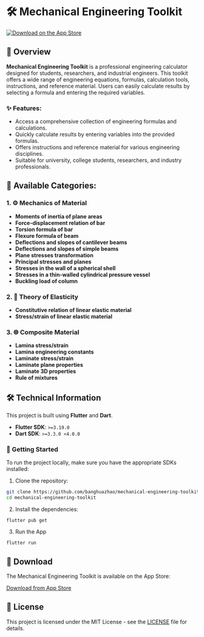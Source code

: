 # 🛠️ Mechanical Engineering Toolkit

[![Download on the App Store](https://img.shields.io/badge/App%20Store-Download-blue.svg)](https://apps.apple.com/lb/app/mechanical-engineering-toolkit/id1601099443?platform=iphone)

## 📖 Overview

**Mechanical Engineering Toolkit** is a professional engineering calculator designed for students, researchers, and industrial engineers. This toolkit offers a wide range of engineering equations, formulas, calculation tools, instructions, and reference material. Users can easily calculate results by selecting a formula and entering the required variables.

### ✨ Features:

- Access a comprehensive collection of engineering formulas and calculations.
- Quickly calculate results by entering variables into the provided formulas.
- Offers instructions and reference material for various engineering disciplines.
- Suitable for university, college students, researchers, and industry professionals.

## 🧮 Available Categories:

### 1. ⚙️ Mechanics of Material
- **Moments of inertia of plane areas**
- **Force-displacement relation of bar**
- **Torsion formula of bar**
- **Flexure formula of beam**
- **Deflections and slopes of cantilever beams**
- **Deflections and slopes of simple beams**
- **Plane stresses transformation**
- **Principal stresses and planes**
- **Stresses in the wall of a spherical shell**
- **Stresses in a thin-walled cylindrical pressure vessel**
- **Buckling load of column**

### 2. 🧱 Theory of Elasticity
- **Constitutive relation of linear elastic material**
- **Stress/strain of linear elastic material**

### 3. 🌐 Composite Material
- **Lamina stress/strain**
- **Lamina engineering constants**
- **Laminate stress/strain**
- **Laminate plane properties**
- **Laminate 3D properties**
- **Rule of mixtures**

## 🛠️ Technical Information

This project is built using **Flutter** and **Dart**.

- **Flutter SDK**: `>=3.19.0`
- **Dart SDK**: `>=3.3.0 <4.0.0`

### 🚀 Getting Started

To run the project locally, make sure you have the appropriate SDKs installed:

1. Clone the repository:
```bash
git clone https://github.com/banghuazhao/mechanical-engineering-toolkit.git
cd mechanical-engineering-toolkit
```

2. Install the dependencies:
```
flutter pub get
```

3. Run the App
```
flutter run
```

## 📲 Download
The Mechanical Engineering Toolkit is available on the App Store:

[Download from App Store](https://apps.apple.com/lb/app/mechanical-engineering-toolkit/id1601099443?platform=iphone)


## 📜 License
This project is licensed under the MIT License - see the [LICENSE](LICENSE) file for details.





